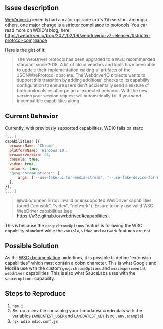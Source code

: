 ## Issue description
[WebDriver.io](https://github.com/webdriverio/webdriverio) recently had a major upgrade to it's 7th version.
Amongst others, one major change is a stricter compliance to protocols. You can read more on WDIO's blog, here: https://webdriver.io/blog/2021/02/09/webdriverio-v7-released/#stricter-protocol-compliance

Here is the gist of it:

> The WebDriver protocol has been upgraded to a W3C recommended standard since 2018. A lot of cloud vendors and tools have been able to update their implementation making all artifacts of the JSONWireProtocol obsolete. The WebdriverIO projects wants to support this transition by adding additional checks to its capability configuration to ensure users don't accidentally send a mixture of both protocols resulting in an unexpected behavior. With the new version your session request will automatically fail if you send incompatible capabilities along.

## Current Behavior
Currently, with previously supported capabilities, WDIO fails on start:

```js
[...]
capabilities: [{
  browserName: 'Chrome',
  platformName: 'Windows 10',
  browserVersion: 86,
  console: true,
  video: true,
  network: true,
  'goog:chromeOptions': {
      args: ['--use-fake-ui-for-media-stream', '--use-fake-device-for-media-stream'],
  },
}],
[...]
```

> @wdio/runner: Error: Invalid or unsupported WebDriver capabilities found ("console", "video", "network"). Ensure to only use valid W3C WebDriver capabilities (see https://w3c.github.io/webdriver/#capabilities).


This is because the `goog:chromeOptions` feature is following the W3C capability standard while the `console`, `video` and `network` features are not.

## Possible Solution
As the [W3C documentation](https://w3c.github.io/webdriver/#capabilities) underlines, it is possible to define "extension capabilities" which must contain a colon character.
This is what Google and Mozilla use with the custom `goog:chromeOptions` and `moz:experimental-webdriver` capabilities. This is also what SauceLabs uses with the `sauce:options` capability.

## Steps to Reproduce

1. `npm i`
2. Set up a `.env` file containing your lambdatest credentials with the variables `LAMBDATEST_USER` and `LAMBDATEST_KEY` (see `.env.example`)
3. `npx wdio wdio.conf.js`
